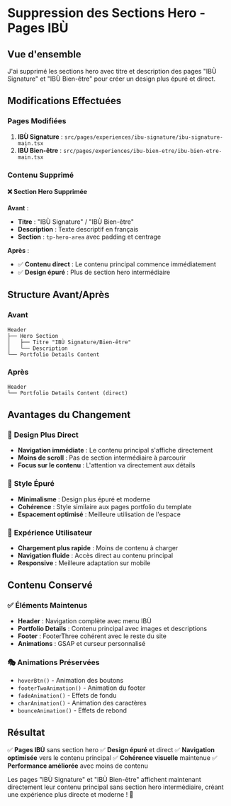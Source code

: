 # Suppression des Sections Hero - Pages IBÙ

## Vue d'ensemble
J'ai supprimé les sections hero avec titre et description des pages "IBÙ Signature" et "IBÙ Bien-être" pour créer un design plus épuré et direct.

## Modifications Effectuées

### Pages Modifiées
1. **IBÙ Signature** : `src/pages/experiences/ibu-signature/ibu-signature-main.tsx`
2. **IBÙ Bien-être** : `src/pages/experiences/ibu-bien-etre/ibu-bien-etre-main.tsx`

### Contenu Supprimé

#### ❌ **Section Hero Supprimée**
**Avant** :
- **Titre** : "IBÙ Signature" / "IBÙ Bien-être"
- **Description** : Texte descriptif en français
- **Section** : `tp-hero-area` avec padding et centrage

**Après** :
- ✅ **Contenu direct** : Le contenu principal commence immédiatement
- ✅ **Design épuré** : Plus de section hero intermédiaire

## Structure Avant/Après

### Avant
```
Header
├── Hero Section
│   ├── Titre "IBÙ Signature/Bien-être"
│   └── Description
└── Portfolio Details Content
```

### Après
```
Header
└── Portfolio Details Content (direct)
```

## Avantages du Changement

### 🎯 **Design Plus Direct**
- **Navigation immédiate** : Le contenu principal s'affiche directement
- **Moins de scroll** : Pas de section intermédiaire à parcourir
- **Focus sur le contenu** : L'attention va directement aux détails

### 🎨 **Style Épuré**
- **Minimalisme** : Design plus épuré et moderne
- **Cohérence** : Style similaire aux pages portfolio du template
- **Espacement optimisé** : Meilleure utilisation de l'espace

### 📱 **Expérience Utilisateur**
- **Chargement plus rapide** : Moins de contenu à charger
- **Navigation fluide** : Accès direct au contenu principal
- **Responsive** : Meilleure adaptation sur mobile

## Contenu Conservé

### ✅ **Éléments Maintenus**
- **Header** : Navigation complète avec menu IBÙ
- **Portfolio Details** : Contenu principal avec images et descriptions
- **Footer** : FooterThree cohérent avec le reste du site
- **Animations** : GSAP et curseur personnalisé

### 🎭 **Animations Préservées**
- `hoverBtn()` - Animation des boutons
- `footerTwoAnimation()` - Animation du footer
- `fadeAnimation()` - Effets de fondu
- `charAnimation()` - Animation des caractères
- `bounceAnimation()` - Effets de rebond

## Résultat

✅ **Pages IBÙ** sans section hero
✅ **Design épuré** et direct
✅ **Navigation optimisée** vers le contenu principal
✅ **Cohérence visuelle** maintenue
✅ **Performance améliorée** avec moins de contenu

Les pages "IBÙ Signature" et "IBÙ Bien-être" affichent maintenant directement leur contenu principal sans section hero intermédiaire, créant une expérience plus directe et moderne ! 🚀

